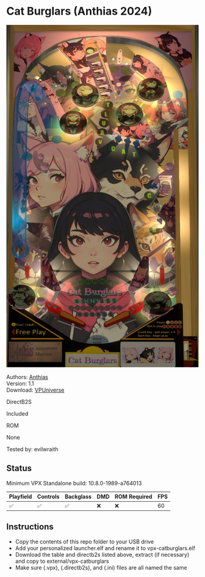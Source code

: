 # Cat Burglars (Anthias 2024)

![Table Preview](https://github.com/evilwraith/vpx-images/blob/main/vpx-catburglars.jpg)

Authors: [Anthias](https://vpuniverse.com/profile/69616-anthias/)  
Version: 1.1  
Download: [VPUniverse](https://vpuniverse.com/files/file/22051-cat-burglars-anthias-2024-original-em-b2s/)

DirectB2S

Included

ROM

None

Tested by: evilwraith

## Status 

Minimum VPX Standalone build: 10.8.0-1989-a764013

| Playfield | Controls | Backglass | DMD | ROM Required | FPS | 
|-----------|----------|-----------|-----|--------------|-----|
| :white_check_mark: | :white_check_mark: | :white_check_mark: | :x: | :x: | 60 |

## Instructions

- Copy the contents of this repo folder to your USB drive
- Add your personalized launcher.elf and rename it to vpx-catburglars.elf
- Download the table and directb2s listed above, extract (if necessary) and copy to external/vpx-catburglars
- Make sure (.vpx), (.directb2s), and (.ini) files are all named the same
